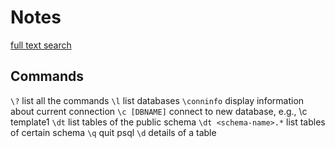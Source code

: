 # Notes

[full text search](https://www.digitalocean.com/community/tutorials/how-to-use-full-text-search-in-postgresql-on-ubuntu-16-04)

## Commands

`\?` list all the commands
`\l` list databases
`\conninfo` display information about current connection
`\c [DBNAME]` connect to new database, e.g., \c template1
`\dt` list tables of the public schema
`\dt <schema-name>.*` list tables of certain schema
`\q` quit psql
`\d` details of a table
